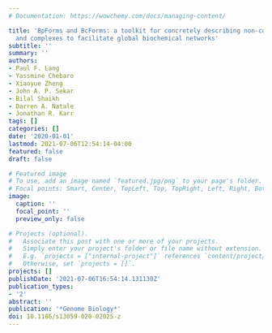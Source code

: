 ```yaml
---
# Documentation: https://wowchemy.com/docs/managing-content/

title: 'BpForms and BcForms: a toolkit for concretely describing non-canonical polymers
  and complexes to facilitate global biochemical networks'
subtitle: ''
summary: ''
authors:
- Paul F. Lang
- Yassmine Chebaro
- Xiaoyue Zheng
- John A. P. Sekar
- Bilal Shaikh
- Darren A. Natale
- Jonathan R. Karr
tags: []
categories: []
date: '2020-01-01'
lastmod: 2021-07-06T12:54:14-04:00
featured: false
draft: false

# Featured image
# To use, add an image named `featured.jpg/png` to your page's folder.
# Focal points: Smart, Center, TopLeft, Top, TopRight, Left, Right, BottomLeft, Bottom, BottomRight.
image:
  caption: ''
  focal_point: ''
  preview_only: false

# Projects (optional).
#   Associate this post with one or more of your projects.
#   Simply enter your project's folder or file name without extension.
#   E.g. `projects = ["internal-project"]` references `content/project/deep-learning/index.md`.
#   Otherwise, set `projects = []`.
projects: []
publishDate: '2021-07-06T16:54:14.131130Z'
publication_types:
- '2'
abstract: ''
publication: '*Genome Biology*'
doi: 10.1186/s13059-020-02025-z
---
```

